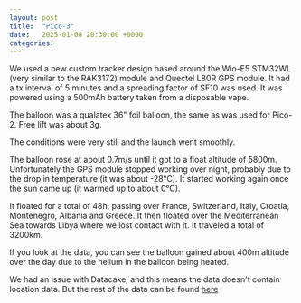 ```yaml
---
layout: post
title:  "Pico-3"
date:   2025-01-08 20:30:00 +0000
categories:
---
```

We used a new custom tracker design based around the Wio-E5 STM32WL (very similar to the RAK3172) module and Quectel L80R GPS module. It had a tx interval of 5 minutes and a spreading factor of SF10 was used. It was powered using a 500mAh battery taken from a disposable vape.

The balloon was a qualatex 36" foil balloon, the same as was used for Pico-2. Free lift was about 3g.

The conditions were very still and the launch went smoothly.

The balloon rose at about 0.7m/s until it got to a float altitude of 5800m. Unfortunately the GPS module stopped working over night, probably due to the drop in temperature (it was about -28°C). It started working again once the sun came up (it warmed up to about 0°C).

It floated for a total of 48h, passing over France, Switzerland, Italy, Croatia, Montenegro, Albania and Greece. It then floated over the Mediterranean Sea towards Libya where we lost contact with it. It traveled a total of 3200km.

If you look at the data, you can see the balloon gained about 400m altitude over the day due to the helium in the balloon being heated.

We had an issue with Datacake, and this means the data doesn't contain location data. But the rest of the data can be found [here](https://raw.githubusercontent.com/goshawk22/balloons/refs/heads/master/data/pico-3.csv)
